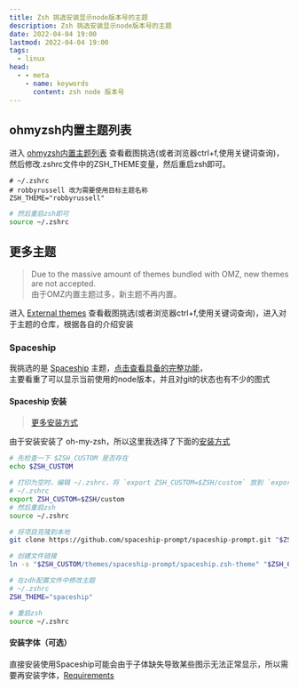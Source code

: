 ```yaml
---
title: Zsh 挑选安装显示node版本号的主题
description: Zsh 挑选安装显示node版本号的主题
date: 2022-04-04 19:00
lastmod: 2022-04-04 19:00
tags:
  - linux
head:
  - - meta
    - name: keywords
      content: zsh node 版本号
---
```



## ohmyzsh内置主题列表

进入 [ohmyzsh内置主题列表](https://github.com/ohmyzsh/ohmyzsh/wiki/Themes) 查看截图挑选(或者浏览器ctrl+f,使用关键词查询)，然后修改.zshrc文件中的ZSH_THEME变量，然后重启zsh即可。

```
# ~/.zshrc
# robbyrussell 改为需要使用目标主题名称
ZSH_THEME="robbyrussell"
```

```bash
# 然后重启zsh即可
source ~/.zshrc
```

## 更多主题

> Due to the massive amount of themes bundled with OMZ, new themes are not accepted.  
> 由于OMZ内置主题过多，新主题不再内置。

进入 [External themes](https://github.com/ohmyzsh/ohmyzsh/wiki/External-themes) 查看截图挑选(或者浏览器ctrl+f,使用关键词查询)，进入对于主题的仓库，根据各自的介绍安装

### Spaceship

我挑选的是 [Spaceship](https://github.com/spaceship-prompt/spaceship-prompt) 主题，[点击查看具备的完整功能](https://github.com/spaceship-prompt/spaceship-prompt#features)，  
主要看重了可以显示当前使用的node版本，并且对git的状态也有不少的图式


#### Spaceship 安装

> [更多安装方式](https://github.com/spaceship-prompt/spaceship-prompt#installing)

由于安装安装了 oh-my-zsh，所以这里我选择了下面的[安装方式](https://github.com/spaceship-prompt/spaceship-prompt#oh-my-zsh)

```bash
# 先检查一下 $ZSH_CUSTOM 是否存在
echo $ZSH_CUSTOM

# 打印为空时，编辑 ~/.zshrc，将 `export ZSH_CUSTOM=$ZSH/custom` 放到 `export ZSH=$HOME/.oh-my-zsh` 下面
# ~/.zshrc
export ZSH_CUSTOM=$ZSH/custom
# 然后重启zsh
source ~/.zshrc

# 将项目克隆到本地
git clone https://github.com/spaceship-prompt/spaceship-prompt.git "$ZSH_CUSTOM/themes/spaceship-prompt" --depth=1

# 创建文件链接
ln -s "$ZSH_CUSTOM/themes/spaceship-prompt/spaceship.zsh-theme" "$ZSH_CUSTOM/themes/spaceship.zsh-theme"

# 在zdh配置文件中修改主题
# ~/.zshrc
ZSH_THEME="spaceship"

# 重启zsh
source ~/.zshrc
```

#### 安装字体（可选）

直接安装使用Spaceship可能会由于子体缺失导致某些图示无法正常显示，所以需要再安装字体，[Requirements](https://github.com/spaceship-prompt/spaceship-prompt#requirements)
